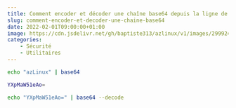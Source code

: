 ```yaml
---
title: Comment encoder et décoder une chaîne base64 depuis la ligne de commande ?
slug: comment-encoder-et-decoder-une-chaine-base64
date: 2022-02-01T09:00:00+01:00
image: https://cdn.jsdelivr.net/gh/baptiste313/azlinux/v1/images/2999245/raw.webp
categories:
    - Sécurité
    - Utilitaires
--- 
```


```bash
echo "azLinux" | base64
```

```bash
YXpMaW51eAo=
```

```bash
echo "YXpMaW51eAo=" | base64 --decode
```
